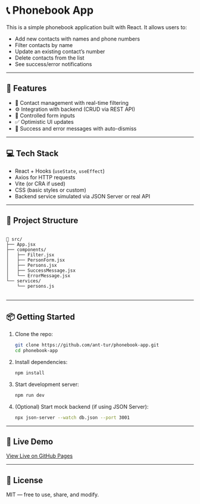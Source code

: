 # 📞 Phonebook App

This is a simple phonebook application built with React. It allows users to:

- Add new contacts with names and phone numbers
- Filter contacts by name
- Update an existing contact’s number
- Delete contacts from the list
- See success/error notifications

---

## 🚀 Features

- 📇 Contact management with real-time filtering
- ⚙️ Integration with backend (CRUD via REST API)
- 🧠 Controlled form inputs
- ✅ Optimistic UI updates
- 🔔 Success and error messages with auto-dismiss

---

## 💻 Tech Stack

- React + Hooks (`useState`, `useEffect`)
- Axios for HTTP requests
- Vite (or CRA if used)
- CSS (basic styles or custom)
- Backend service simulated via JSON Server or real API

---

## 📁 Project Structure

<pre>
<code>
📁 src/
├── App.jsx
├── components/
│   ├── Filter.jsx
│   ├── PersonForm.jsx
│   ├── Persons.jsx
│   ├── SuccessMessage.jsx
│   └── ErrorMessage.jsx
└── services/
    └── persons.js
</code>
</pre>

---

## 📦 Getting Started

1. Clone the repo:

   ```bash
   git clone https://github.com/ant-tur/phonebook-app.git
   cd phonebook-app
   ```

2. Install dependencies:

   ```bash
   npm install
   ```

3. Start development server:

   ```bash
   npm run dev
   ```

4. (Optional) Start mock backend (if using JSON Server):
   ```bash
   npx json-server --watch db.json --port 3001
   ```

---

## 🔗 Live Demo

[View Live on GitHub Pages](https://ant-tur.github.io/phonebook-app/)

---

## 📜 License

MIT — free to use, share, and modify.
